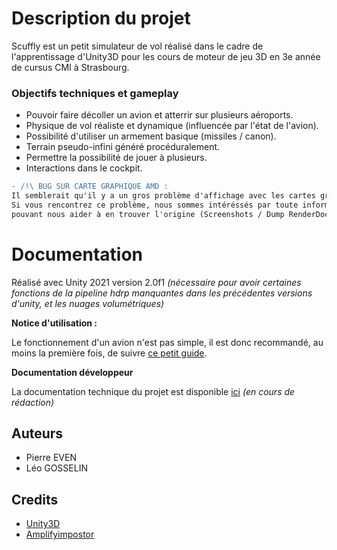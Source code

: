 
# Description du projet

Scuffly est un petit simulateur de vol réalisé dans le cadre de l'apprentissage d'Unity3D pour les cours de moteur de jeu 3D en 3e année de cursus CMI à Strasbourg.

### Objectifs techniques et gameplay
- Pouvoir faire décoller un avion et atterrir sur plusieurs aéroports.
- Physique de vol réaliste et dynamique (influencée par l'état de l'avion).
- Possibilité d'utiliser un armement basique (missiles / canon).
- Terrain pseudo-infini généré procéduralement.
- Permettre la possibilité de jouer à plusieurs.
- Interactions dans le cockpit.

```diff
- /!\ BUG SUR CARTE GRAPHIQUE AMD :
Il semblerait qu'il y a un gros problème d'affichage avec les cartes graphiques AMD
Si vous rencontrez ce problème, nous sommes intéréssés par toute informations
pouvant nous aider à en trouver l'origine (Screenshots / Dump RenderDoc etc...)
```

# Documentation

Réalisé avec Unity 2021 version 2.0f1 *(nécessaire pour avoir certaines fonctions de la pipeline hdrp manquantes dans les précédentes versions d'unity, et les nuages volumétriques)*

**Notice d'utilisation :**

Le fonctionnement d'un avion n'est pas simple, il est donc recommandé, au moins la première fois, de suivre [ce petit guide](Doc/HowToFly.md).

**Documentation développeur**

La documentation technique du projet est disponible [ici](Doc/Doc.md) *(en cours de rédaction)*

## Auteurs

- Pierre EVEN
- Léo GOSSELIN

## Credits

- [Unity3D](https://unity3d.com/)
- [Amplifyimpostor](http://amplify.pt/unity/amplify-impostors/)
